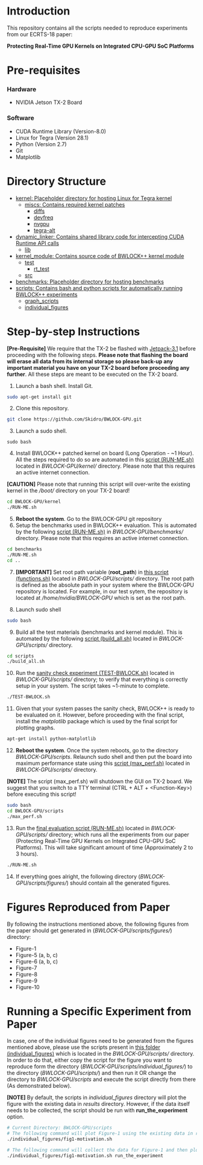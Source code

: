 # Introduction
This repository contains all the scripts needed to reproduce experiments from
our ECRTS-18 paper:

**Protecting Real-Time GPU Kernels on Integrated CPU-GPU SoC Platforms**

# Pre-requisites
### Hardware
+ NVIDIA Jetson TX-2 Board

### Software
+ CUDA Runtime Library (Version-8.0)
+ Linux for Tegra (Version 28.1)
+ Python (Version 2.7)
+ Git
+ Matplotlib

# Directory Structure
  * [kernel: Placeholder directory for hosting Linux for Tegra kernel]( ./kernel)
     * [miscs: Contains required kernel patches]( ./kernel/miscs)
       * [diffs]( ./kernel/miscs/diffs)
       * [devfreq]( ./kernel/miscs/diffs/devfreq)
       * [nvgpu]( ./kernel/miscs/diffs/nvgpu)
       * [tegra-alt]( ./kernel/miscs/diffs/tegra-alt)
   * [dynamic_linker: Contains shared library code for intercepting CUDA Runtime API calls]( ./dynamic_linker)
     * [lib]( ./dynamic_linker/lib)
   * [kernel_module: Contains source code of BWLOCK++ kernel module]( ./kernel_module)
     * [test]( ./kernel_module/test)
       * [rt_test]( ./kernel_module/test/rt_test)
     * [src]( ./kernel_module/src)
   * [benchmarks: Placeholder directory for hosting benchmarks]( ./benchmarks)
   * [scripts: Contains bash and python scripts for automatically running BWLOCK++ experiments]( ./scripts)
       * [graph_scripts]( ./scripts/graph_scripts)
       * [individual_figures]( ./scripts/individual_figures)

# Step-by-step Instructions
**\[Pre-Requisite\]** We require that the TX-2 be flashed with [Jetpack-3.1](https://developer.nvidia.com/embedded/jetpack-3_1) before proceeding with the following steps. **Please note that flashing the board will erase all data from its internal storage so please back-up any important material you have on your TX-2 board before proceeding any further**. All these steps are meant to be executed on the TX-2 board.

1. Launch a bash shell. Install Git.
```bash
sudo apt-get install git
```

2. Clone this repository.
```bash
git clone https://github.com/Skidro/BWLOCK-GPU.git
```

3. Launch a sudo shell.
```
sudo bash
```

4. Install BWLOCK++ patched kernel on board (Long Operation - ~1 Hour). All the steps required to do so are automated in this [script (RUN-ME.sh)]( ./kernel/RUN-ME.sh) located in *BWLOCK-GPU/kernel/* directory. Please note that this requires an active internet connection.

**\[CAUTION\]** Please note that running this script will over-write the existing kernel in the */boot/* directory on your TX-2 board!

```bash
cd BWLOCK-GPU/kernel
./RUN-ME.sh
```

5. **Reboot the system**. Go to the BWLOCK-GPU git repository
6. Setup the benchmarks used in BWLOCK++ evaluation. This is automated by the following [script (RUN-ME.sh)]( ./benchmarks/RUN-ME.sh) in *BWLOCK-GPU/benchmarks/* directory. Please note that this requires an active internet connection.
```bash
cd benchmarks
./RUN-ME.sh
cd ..
```

7. **\[IMPORTANT\]** Set root path variable (**root_path**) in [this script (functions.sh)]( ./scripts/functions.sh) located in *BWLOCK-GPU/scripts/* directory. The root path is defined as the absolute path in your system where the BWLOCK-GPU repository is located. For example, in our test sytem, the repository is located at */home/nvidia/BWLOCK-GPU* which is set as the root path.

8. Launch sudo shell
```bash
sudo bash
```

9. Build all the test materials (benchmarks and kernel module). This is automated by the following [script (build_all.sh)]( ./scripts/build_all.sh) located in *BWLOCK-GPU/scripts/* directory.
```bash
cd scripts
./build_all.sh
```

10. Run the [sanity check experiment (TEST-BWLOCK.sh)]( ./scripts/TEST-BWLOCK.sh) located in *BWLOCK-GPU/scripts/* directory; to verify that everything is correctly setup in your system. The script takes ~1-minute to complete.
```bash
./TEST-BWLOCK.sh
```

11. Given that your system passes the sanity check, BWLOCK++ is ready to be evaluated on it. However, before proceeding with the final script, install the *matplotlib* package which is used by the final script for plotting graphs.
```bash
apt-get install python-matplotlib
```
12. **Reboot the system**. Once the system reboots, go to the directory *BWLOCK-GPU/scripts*. Relaunch sudo shell and then put the board into maximum performance state using this [script (max_perf.sh)]( ./scripts/max_perf.sh) located in *BWLOCK-GPU/scripts/* directory.

**\[NOTE\]** The script (max_perf.sh) will shutdown the GUI on TX-2 board. We suggest that you switch to a TTY terminal (CTRL + ALT + \<Function-Key\>) before executing this script!

```bash
sudo bash
cd BWLOCK-GPU/scripts
./max_perf.sh
```

13. Run the [final evaluation script (RUN-ME.sh)]( ./scripts/RUN-ME.sh) located in *BWLOCK-GPU/scripts/* directory; which runs all the experiments from our paper (Protecting Real-Time GPU Kernels on Integrated CPU-GPU SoC Platforms). This will take significant amount of time (Approximately 2 to 3 hours).
```bash
./RUN-ME.sh
```

14. If everything goes alright, the following directory (*BWLOCK-GPU/scripts/figures/*) should contain all the generated figures.

# Figures Reproduced from Paper
By following the instructions mentioned above, the following figures from the paper should get generated in (*BWLOCK-GPU/scripts/figures/*) directory:
+ Figure-1
+ Figure-5 (a, b, c)
+ Figure-6 (a, b, c)
+ Figure-7
+ Figure-8
+ Figure-9
+ Figure-10

# Running a Specific Experiment from Paper
In case, one of the individual figures need to be generated from the figures mentioned above, please use the scripts present in [this folder (individual_figures)]( ./scripts/individual_figures) which is located in the *BWLOCK-GPU/scripts/* directory. In order to do that, either copy the script for the figure you want to reproduce form the directory (*BWLOCK-GPU/scripts/individual_figures/*) to the directory (*BWLOCK-GPU/scripts/*) and then run it OR change the directory to *BWLOCK-GPU/scripts* and execute the script directly from there (As demonstrated below).

**\[NOTE\]** By default, the scripts in *individual_figures* directory will plot the figure with the existing data in *results* directory. However, if the data itself needs to be collected, the script should be run with **run_the_experiment** option.

```bash
# Current Directory: BWLOCK-GPU/scripts
# The following command will plot Figure-1 using the existing data in results/motivation folder
./individual_figures/fig1-motivation.sh

# The following command will collect the data for Figure-1 and then plot the graph using the new data
./individual_figures/fig1-motivation.sh run_the_experiment
```

